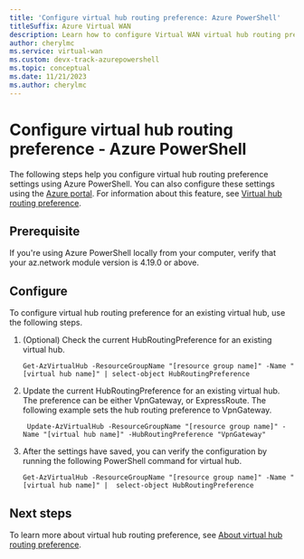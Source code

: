 ```yaml
---
title: 'Configure virtual hub routing preference: Azure PowerShell'
titleSuffix: Azure Virtual WAN
description: Learn how to configure Virtual WAN virtual hub routing preference using Azure PowerShell.
author: cherylmc
ms.service: virtual-wan
ms.custom: devx-track-azurepowershell
ms.topic: conceptual
ms.date: 11/21/2023
ms.author: cherylmc
---
```

# Configure virtual hub routing preference - Azure PowerShell

The following steps help you configure virtual hub routing preference settings using Azure PowerShell. You can also configure these settings using the [Azure portal](howto-virtual-hub-routing-preference.md). For information about this feature, see [Virtual hub routing preference](about-virtual-hub-routing-preference.md).

## Prerequisite

If you're using Azure PowerShell locally from your computer, verify that your az.network module version is 4.19.0 or above.

## Configure

To configure virtual hub routing preference for an existing virtual hub, use the following steps.

1. (Optional) Check the current HubRoutingPreference for an existing virtual hub.

   ```azurepowershell-interactive
   Get-AzVirtualHub -ResourceGroupName "[resource group name]" -Name "[virtual hub name]" | select-object HubRoutingPreference
   ```

1. Update the current HubRoutingPreference for an existing virtual hub. The preference can be either VpnGateway, or ExpressRoute. The following example sets the hub routing preference to VpnGateway. 

   ```azurepowershell-interactive
    Update-AzVirtualHub -ResourceGroupName "[resource group name]" -Name "[virtual hub name]" -HubRoutingPreference "VpnGateway"
   ```

1. After the settings have saved, you can verify the configuration by running the following PowerShell command for virtual hub.

   ```azurepowershell-interactive
   Get-AzVirtualHub -ResourceGroupName "[resource group name]" -Name "[virtual hub name]" |  select-object HubRoutingPreference
   ```

## Next steps

To learn more about virtual hub routing preference, see [About virtual hub routing preference](about-virtual-hub-routing-preference.md).
